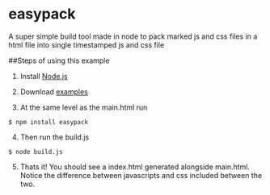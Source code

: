 easypack
========

A super simple build tool made in node to pack marked js and css files in a html file into single timestamped js and css file 

##Steps of using this example

1. Install [Node.js](http://nodejs.org/download/)

2. Download [examples](https://github.com/shaunakv1/easypack/archive/examples.zip)
3. At the same level as the main.html run
```
$ npm install easypack 
```
4. Then run the build.js 
```
$ node build.js
```
5. Thats it! You should see a index.html generated alongside main.html. Notice the difference between javascripts and css included between the two. 

